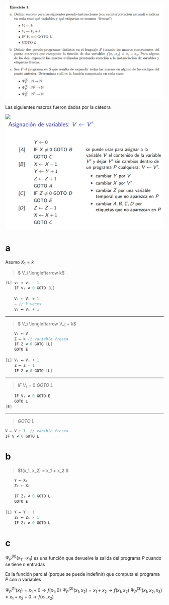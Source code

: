 ![](enunciado.png)

Las siguientes macros fueron dados por la cátedra

![](asignación_cero.png)
![](asignacion_variables.png)

# a

Asumo $X_1 = k$

> $ V_i \longleftarrow k$


```C
[L] vᵢ = vᵢ - 1
    IF vᵢ ≠ 0 GOTO [L]

    Vᵢ ⟵ Vᵢ + 1
    ⋯ // k veces    
    Vᵢ ⟵ Vᵢ + 1
```
___

> $ V_i \longleftarrow V_j + k$

```C
    Vᵢ ⟵ Vⱼ
    Z ⟵ k // variable fresca
    IF Z ≠ 0 GOTO [L]
    GOTO E

[L] Vᵢ ⟵ Vᵢ + 1
    Z ⟵ Z - 1
    IF Z ≠ 0 GOTO [L]
```

___

> $IF \ V_i = 0 \ GOTO \ L$

```C
    IF Vᵢ ≠ 0 GOTO E
    GOTO L
[E]   
```
___

> $GOTO \ L$

```C
V ⟵ V + 1  // varible fresca
IF V ≠ 0 GOTO L
```

# b

> $f(x_1, x_2) = x_1 + x_2 $ 

```c
    Y ⟵ X₁
    Z₁ ⟵ X₂

    IF Z₁ ≠ 0 GOTO L
    GOTO E

[L] Y ⟵ Y + 1
    Z₁ ⟵ Z₁ - 1
    IF Z₁ ≠ 0 GOTO L
```

# c

$\Psi_P^{(n)}(x_1 ⋯ x_n)$ es una función que devuelve la salida del programa $P$ cuando se tiene $n$ entradas

Es la función parcial (porque se puede indefinir) que computa el programa $P$ con $n$ variables


$\Psi_P^{(1)}(x_1) = x_1 + 0 \rightarrow f(x_1, 0)$
$\Psi_P^{(2)}(x_1, x_2) = x_1 + x_2 \rightarrow f(x_1, x_2)$
$\Psi_P^{(3)}(x_1, x_2, x_3) = x_1 + x_2 + 0 \rightarrow f(x_1, x_2)$